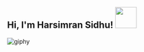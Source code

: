 <h2> Hi, I'm Harsimran Sidhu! <img src="https://media.giphy.com/media/mGcNjsfWAjY5AEZNw6/giphy.gif" width="50"></h2>

![giphy](https://user-images.githubusercontent.com/22066581/197191508-ab1c342c-9110-4fe9-b5a1-171e9f682b60.gif)
